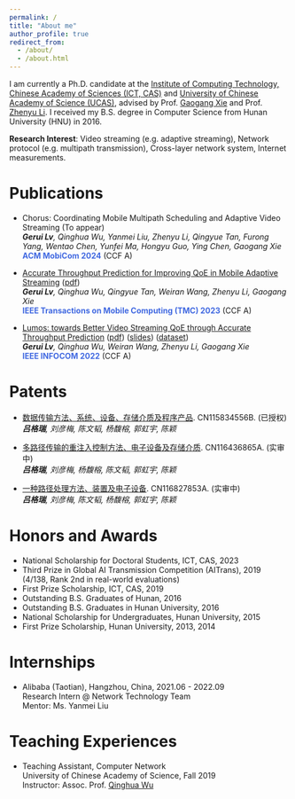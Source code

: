 ```yaml
---
permalink: /
title: "About me"
author_profile: true
redirect_from: 
  - /about/
  - /about.html
---
```




I am currently a Ph.D. candidate at the [Institute of Computing Technology, Chinese Academy of Sciences (ICT, CAS)](http://www.ict.ac.cn/) and [University of Chinese Academy of Science (UCAS)](https://www.ucas.ac.cn/), advised by Prof. [Gaogang Xie](https://people.ucas.ac.cn/~_xie) and Prof. [Zhenyu Li](https://zhenyulee.github.io/). I received my B.S. degree in Computer Science from Hunan University (HNU) in 2016. 

**Research Interest**: Video streaming (e.g. adaptive streaming), Network protocol (e.g. multipath transmission), Cross-layer network system, Internet measurements.



# Publications

- Chorus: Coordinating Mobile Multipath Scheduling and Adaptive Video Streaming (To appear)  \
  _**Gerui Lv**, Qinghua Wu, Yanmei Liu, Zhenyu Li, Qingyue Tan, Furong Yang, Wentao Chen, Yunfei Ma, Hongyu Guo, Ying Chen, Gaogang Xie_  \
  <span style="color:RoyalBlue;  font-weight:bold">ACM MobiCom 2024</span>  (CCF A)

- [Accurate Throughput Prediction for Improving QoE in Mobile Adaptive Streaming](https://ieeexplore.ieee.org/abstract/document/10246426) ([pdf](https://greenlv.github.io/files/Lumos_TMC23.pdf))  \
  _**Gerui Lv**, Qinghua Wu, Qingyue Tan, Weiran Wang, Zhenyu Li, Gaogang Xie_  \
  <span style="color:RoyalBlue;  font-weight:bold">IEEE Transactions on Mobile Computing (TMC) 2023</span>  (CCF A)

- [Lumos: towards Better Video Streaming QoE through Accurate Throughput Prediction](https://ieeexplore.ieee.org/abstract/document/9796948/) ([pdf](https://greenlv.github.io/files/Lumos_INFOCOM22.pdf)) ([slides](https://greenlv.github.io/files/Lumos_INFOCOM22_slides.pdf)) ([dataset](https://github.com/GreenLv/Lumos)) \
  _**Gerui Lv**, Qinghua Wu, Weiran Wang, Zhenyu Li, Gaogang Xie_  \
  <span style="color:RoyalBlue; font-weight:bold">IEEE INFOCOM 2022</span> (CCF A)



# Patents

- [数据传输方法、系统、设备、存储介质及程序产品](https://patents.google.com/patent/CN115834556B/zh). CN115834556B. (已授权)  \
  _**吕格瑞**, 刘彦梅, 陈文韬, 杨馥榕, 郭虹宇, 陈颖_

- [多路径传输的重注入控制方法、电子设备及存储介质](https://patents.google.com/patent/CN116436865A/zh). CN116436865A. (实审中)  \
  _**吕格瑞**, 刘彦梅, 杨馥榕, 陈文韬, 郭虹宇, 陈颖_

- [一种路径处理方法、装置及电子设备](https://patents.google.com/patent/CN116827853A/zh). CN116827853A. (实审中)  \
  _**吕格瑞**, 刘彦梅, 陈文韬, 杨馥榕, 郭虹宇, 陈颖_



# Honors and Awards

- National Scholarship for Doctoral Students, ICT, CAS, 2023
- Third Prize in Global AI Transmission Competition (AITrans), 2019 (4/138, Rank 2nd in real-world evaluations)
- First Prize Scholarship, ICT, CAS, 2019
- Outstanding B.S. Graduates of Hunan, 2016
- Outstanding B.S. Graduates in Hunan University, 2016
- National Scholarship for Undergraduates, Hunan University, 2015
- First Prize Scholarship, Hunan University, 2013, 2014



# Internships

- Alibaba (Taotian), Hangzhou, China, 2021.06 - 2022.09  \
  Research Intern @ Network Technology Team  \
  Mentor: Ms. Yanmei Liu



# Teaching Experiences

- Teaching Assistant, Computer Network  \
  University of Chinese Academy of Science, Fall 2019  \
  Instructor: Assoc. Prof. [Qinghua Wu](https://people.ucas.ac.cn/~0040408)

